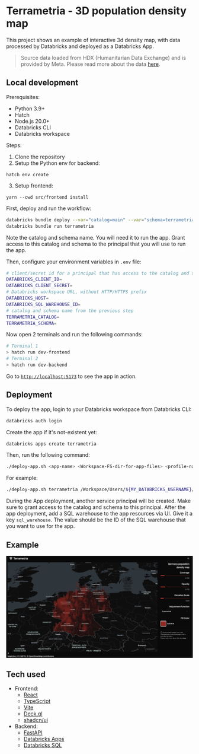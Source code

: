 # Terrametria - 3D population density map

This project shows an example of interactive 3d density map, with data processed by Databricks and deployed as a Databricks App.

> Source data loaded from HDX (Humanitarian Data Exchange) and is provided by Meta.
Please read more about the data [here](https://dataforgood.facebook.com/dfg/docs/high-resolution-population-density-maps-demographic-estimates-documentation).

## Local development

Prerequisites:
- Python 3.9+
- Hatch
- Node.js 20.0+
- Databricks CLI
- Databricks workspace

Steps:
1. Clone the repository
2. Setup the Python env for backend:
```
hatch env create
```
3. Setup frontend:
```
yarn --cwd src/frontend install
```

First, deploy and run the workflow:
```bash
databricks bundle deploy --var="catalog=main" --var="schema=terrametria"
databricks bundle run terrametria
```

Note the catalog and schema name. You will need it to run the app. Grant access to this catalog and schema to the principal that you will use to run the app.

Then, configure your environment variables in `.env` file:
```bash
# client/secret id for a principal that has access to the catalog and schema
DATABRICKS_CLIENT_ID=
DATABRICKS_CLIENT_SECRET=
# Databricks workspace URL, without HTTP/HTTPS prefix
DATABRICKS_HOST=
DATABRICKS_SQL_WAREHOUSE_ID=
# catalog and schema name from the previous step
TERRAMETRIA_CATALOG=
TERRAMETRIA_SCHEMA=
```

Now open 2 terminals and run the following commands:

```bash
# Terminal 1
> hatch run dev-frontend
# Terminal 2
> hatch run dev-backend
```

Go to [`http://localhost:5173`](http://localhost:5173/) to see the app in action.

## Deployment 

To deploy the app, login to your Databricks workspace from Databricks CLI:
```bash
databricks auth login 
```
Create the app if it's not-existent yet:
```bash
databricks apps create terrametria
```

Then, run the following command:
```bash
./deploy-app.sh <app-name> <Workspace-FS-dir-for-app-files> <profile-name>
```

For example:
```bash
./deploy-app.sh terrametria /Workspace/Users/${MY_DATABRICKS_USERNAME}/apps/terrametria default
```

During the App deployment, another service principal will be created. Make sure to grant access to the catalog and schema to this principal.
After the app deployment, add a SQL warehouse to the app resources via UI. Give it a key `sql_warehouse`. The value should be the ID of the SQL warehouse that you want to use for the app.


## Example 

![Terrametria](./assets/map_view.png)

## Tech used

- Frontend:
  - [React](https://react.dev/)
  - [TypeScript](https://www.typescriptlang.org/)
  - [Vite](https://vite.dev/)
  - [Deck.gl](https://deck.gl/)
  - [shadcn/ui](https://ui.shadcn.com/)
- Backend:
  - [FastAPI](https://fastapi.tiangolo.com/)
  - [Databricks Apps](https://docs.databricks.com/en/dev-tools/databricks-apps/index.html)
  - [Databricks SQL](https://www.databricks.com/product/databricks-sql)
